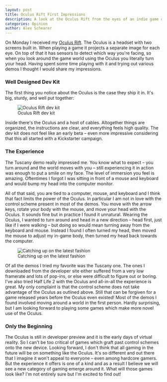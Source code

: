 ```yaml
---
layout: post
title: Oculus Rift First Impressions
description: A look at the Oculus Rift from the eyes of an indie game developer.
categories: Opinion
author: Alex Schearer
---
```


On Monday I received my [Oculus Rift](http://oculusvr.com/). 
The Oculus is a headset with two screens built in. When playing a game it projects a separate 
image for each eye. On top of that it has sensors to detect which way you're facing, so when 
you look around the game world using the Oculus you literally turn your head. Having spent 
some time playing with it and trying out various demos I thought I would share my impressions.

### Well Designed Dev Kit
The first thing you notice about the Oculus is the case they ship it in. It's big, sturdy, 
and well put together:

<figure>
    <img src="{{site.url}}/img/posts/2013-05-29-Oculus Rift First Impressions/oculus-rift-dev-kit.thumb.jpg" alt="Oculus Rift dev kit" />
    <figcaption>Oculus Rift dev kit</figcaption>
</figure>

Inside there's the Oculus and a host of cables. Altogether things are organized, the 
instructions are clear, and everything feels high quality. The dev kit does not feel like an 
early beta &ndash; even more impressive considering that this all started with a Kickstarter 
campaign.

### The Experience

The Tuscany demo really impressed me. You know what to expect &ndash; you turn around and the 
world moves with you &ndash; still experiencing it in action was enough to put a smile on my 
face. The level of immersion you feel is amazing. Oftentimes I forgot I was sitting in front 
of a mouse and keyboard and would bump my head into the computer monitor.

All of that said, you are tied to a computer, mouse, and keyboard and I think that fact limits 
the power of the Oculus. In particular I am not in love with the control scheme present in 
most of the demos. You move with the arrow keys, rotate your body with the mouse, and move 
your head with the Oculus. It sounds fine but in practice I found it unnatural. Wearing the 
Oculus, I wanted to turn around and head in a new direction &ndash; head first, just like if 
I were walking &ndash; but doing so would mean turning away from the keyboard and mouse. 
Instead I found I often turned my head, then moved the mouse to adjust my in-game body, then 
turned my head back towards the computer.

<figure>
    <img src="{{site.url}}/img/posts/2013-05-29-Oculus Rift First Impressions/oculus-fashion.thumb.jpg" alt="Catching up on the latest fashion" />
    <figcaption>Catching up on the latest fashion</figcaption>
</figure>

Of all the demos I tried my favorite was the Tuscany one. The ones I downloaded from the 
developer site either suffered from a very low framerate and lots of pop-ins, or else were 
difficult to figure out or boring. I've also tried Half Life 2 with the Oculus and all-in-all 
the experience is great. My only complaint is that the control scheme does not take advantage 
of the Oculus as outlined above. Still that can be forgiven for a game released years before 
the Oculus even existed! Most of the demos I found involved moving around a world in the first 
person. Hardly surprising, but I am looking forward to playing some games which make more novel 
use of the Oculus.

### Only the Beginning

The Oculus is still in developer preview and it is the early days of virtual reality. So I 
can't be too critical of games which graft past control schemes onto the new device. Looking 
forward, I don't think that all gaming in the future will be on something like the Oculus. 
It's so different and out there that I imagine it won't appeal to everyone &ndash; even among 
hardcore gamers. But the experience it offers is one of a kind and as a result I believe we 
will see a new category of gaming emerge around it. What will those games look like? I'm not 
entirely sure but I'm excited to find out!